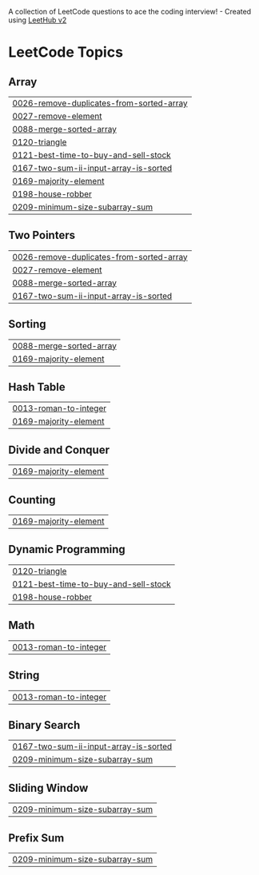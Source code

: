A collection of LeetCode questions to ace the coding interview! - Created using [LeetHub v2](https://github.com/arunbhardwaj/LeetHub-2.0)
<!---LeetCode Topics Start-->
# LeetCode Topics
## Array
|  |
| ------- |
| [0026-remove-duplicates-from-sorted-array](https://github.com/codearchitect99/leetcode/tree/master/0026-remove-duplicates-from-sorted-array) |
| [0027-remove-element](https://github.com/codearchitect99/leetcode/tree/master/0027-remove-element) |
| [0088-merge-sorted-array](https://github.com/codearchitect99/leetcode/tree/master/0088-merge-sorted-array) |
| [0120-triangle](https://github.com/codearchitect99/leetcode/tree/master/0120-triangle) |
| [0121-best-time-to-buy-and-sell-stock](https://github.com/codearchitect99/leetcode/tree/master/0121-best-time-to-buy-and-sell-stock) |
| [0167-two-sum-ii-input-array-is-sorted](https://github.com/codearchitect99/leetcode/tree/master/0167-two-sum-ii-input-array-is-sorted) |
| [0169-majority-element](https://github.com/codearchitect99/leetcode/tree/master/0169-majority-element) |
| [0198-house-robber](https://github.com/codearchitect99/leetcode/tree/master/0198-house-robber) |
| [0209-minimum-size-subarray-sum](https://github.com/codearchitect99/leetcode/tree/master/0209-minimum-size-subarray-sum) |
## Two Pointers
|  |
| ------- |
| [0026-remove-duplicates-from-sorted-array](https://github.com/codearchitect99/leetcode/tree/master/0026-remove-duplicates-from-sorted-array) |
| [0027-remove-element](https://github.com/codearchitect99/leetcode/tree/master/0027-remove-element) |
| [0088-merge-sorted-array](https://github.com/codearchitect99/leetcode/tree/master/0088-merge-sorted-array) |
| [0167-two-sum-ii-input-array-is-sorted](https://github.com/codearchitect99/leetcode/tree/master/0167-two-sum-ii-input-array-is-sorted) |
## Sorting
|  |
| ------- |
| [0088-merge-sorted-array](https://github.com/codearchitect99/leetcode/tree/master/0088-merge-sorted-array) |
| [0169-majority-element](https://github.com/codearchitect99/leetcode/tree/master/0169-majority-element) |
## Hash Table
|  |
| ------- |
| [0013-roman-to-integer](https://github.com/codearchitect99/leetcode/tree/master/0013-roman-to-integer) |
| [0169-majority-element](https://github.com/codearchitect99/leetcode/tree/master/0169-majority-element) |
## Divide and Conquer
|  |
| ------- |
| [0169-majority-element](https://github.com/codearchitect99/leetcode/tree/master/0169-majority-element) |
## Counting
|  |
| ------- |
| [0169-majority-element](https://github.com/codearchitect99/leetcode/tree/master/0169-majority-element) |
## Dynamic Programming
|  |
| ------- |
| [0120-triangle](https://github.com/codearchitect99/leetcode/tree/master/0120-triangle) |
| [0121-best-time-to-buy-and-sell-stock](https://github.com/codearchitect99/leetcode/tree/master/0121-best-time-to-buy-and-sell-stock) |
| [0198-house-robber](https://github.com/codearchitect99/leetcode/tree/master/0198-house-robber) |
## Math
|  |
| ------- |
| [0013-roman-to-integer](https://github.com/codearchitect99/leetcode/tree/master/0013-roman-to-integer) |
## String
|  |
| ------- |
| [0013-roman-to-integer](https://github.com/codearchitect99/leetcode/tree/master/0013-roman-to-integer) |
## Binary Search
|  |
| ------- |
| [0167-two-sum-ii-input-array-is-sorted](https://github.com/codearchitect99/leetcode/tree/master/0167-two-sum-ii-input-array-is-sorted) |
| [0209-minimum-size-subarray-sum](https://github.com/codearchitect99/leetcode/tree/master/0209-minimum-size-subarray-sum) |
## Sliding Window
|  |
| ------- |
| [0209-minimum-size-subarray-sum](https://github.com/codearchitect99/leetcode/tree/master/0209-minimum-size-subarray-sum) |
## Prefix Sum
|  |
| ------- |
| [0209-minimum-size-subarray-sum](https://github.com/codearchitect99/leetcode/tree/master/0209-minimum-size-subarray-sum) |
<!---LeetCode Topics End-->